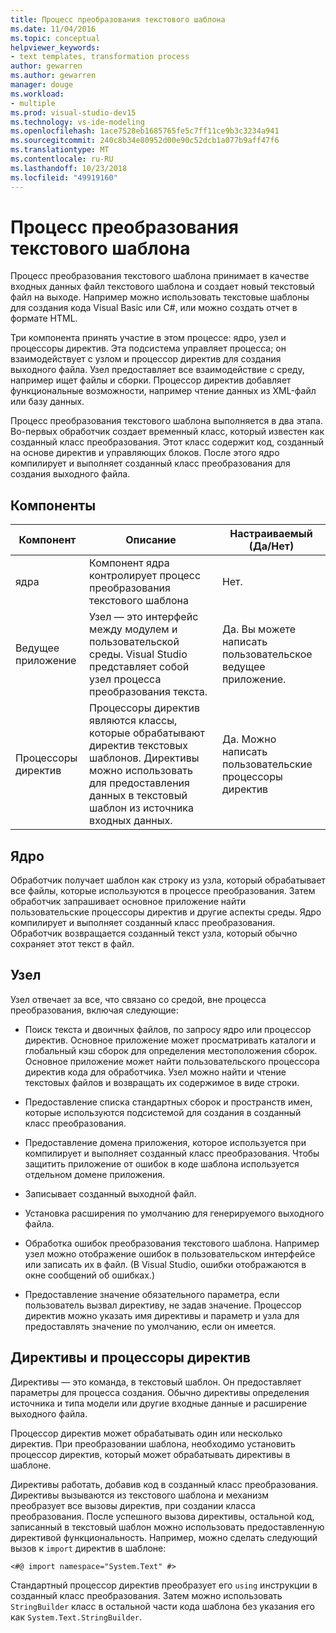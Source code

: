```yaml
---
title: Процесс преобразования текстового шаблона
ms.date: 11/04/2016
ms.topic: conceptual
helpviewer_keywords:
- text templates, transformation process
author: gewarren
ms.author: gewarren
manager: douge
ms.workload:
- multiple
ms.prod: visual-studio-dev15
ms.technology: vs-ide-modeling
ms.openlocfilehash: 1ace7528eb1685765fe5c7ff11ce9b3c3234a941
ms.sourcegitcommit: 240c8b34e80952d00e90c52dcb1a077b9aff47f6
ms.translationtype: MT
ms.contentlocale: ru-RU
ms.lasthandoff: 10/23/2018
ms.locfileid: "49919160"
---
```

# <a name="the-text-template-transformation-process"></a>Процесс преобразования текстового шаблона
Процесс преобразования текстового шаблона принимает в качестве входных данных файл текстового шаблона и создает новый текстовый файл на выходе. Например можно использовать текстовые шаблоны для создания кода Visual Basic или C#, или можно создать отчет в формате HTML.

 Три компонента принять участие в этом процессе: ядро, узел и процессоры директив. Эта подсистема управляет процесса; он взаимодействует с узлом и процессор директив для создания выходного файла. Узел предоставляет все взаимодействие с среду, например ищет файлы и сборки. Процессор директив добавляет функциональные возможности, например чтение данных из XML-файл или базу данных.

 Процесс преобразования текстового шаблона выполняется в два этапа. Во-первых обработчик создает временный класс, который известен как созданный класс преобразования. Этот класс содержит код, созданный на основе директив и управляющих блоков. После этого ядро компилирует и выполняет созданный класс преобразования для создания выходного файла.

## <a name="components"></a>Компоненты

|Компонент|Описание|Настраиваемый (Да/Нет)|
|-|-|-|
|ядра|Компонент ядра контролирует процесс преобразования текстового шаблона|Нет.|
|Ведущее приложение|Узел — это интерфейс между модулем и пользовательской среды. Visual Studio представляет собой узел процесса преобразования текста.|Да. Вы можете написать пользовательское ведущее приложение.|
|Процессоры директив|Процессоры директив являются классы, которые обрабатывают директив текстовых шаблонов. Директивы можно использовать для предоставления данных в текстовый шаблон из источника входных данных.|Да. Можно написать пользовательские процессоры директив|

## <a name="the-engine"></a>Ядро
 Обработчик получает шаблон как строку из узла, который обрабатывает все файлы, которые используются в процессе преобразования. Затем обработчик запрашивает основное приложение найти пользовательские процессоры директив и другие аспекты среды. Ядро компилирует и выполняет созданный класс преобразования. Обработчик возвращается созданный текст узла, который обычно сохраняет этот текст в файл.

## <a name="the-host"></a>Узел
 Узел отвечает за все, что связано со средой, вне процесса преобразования, включая следующие:

-   Поиск текста и двоичных файлов, по запросу ядро или процессор директив. Основное приложение может просматривать каталоги и глобальный кэш сборок для определения местоположения сборок. Основное приложение может найти пользовательского процессора директив кода для обработчика. Узел можно найти и чтение текстовых файлов и возвращать их содержимое в виде строки.

-   Предоставление списка стандартных сборок и пространств имен, которые используются подсистемой для создания в созданный класс преобразования.

-   Предоставление домена приложения, которое используется при компилирует и выполняет созданный класс преобразования. Чтобы защитить приложение от ошибок в коде шаблона используется отдельном домене приложения.

-   Записывает созданный выходной файл.

-   Установка расширения по умолчанию для генерируемого выходного файла.

-   Обработка ошибок преобразования текстового шаблона. Например узел можно отображение ошибок в пользовательском интерфейсе или записать их в файл. (В Visual Studio, ошибки отображаются в окне сообщений об ошибках.)

-   Предоставление значение обязательного параметра, если пользователь вызвал директиву, не задав значение. Процессор директив можно указать имя директивы и параметр и узла для предоставлять значение по умолчанию, если он имеется.

## <a name="directives-and-directive-processors"></a>Директивы и процессоры директив
 Директивы — это команда, в текстовый шаблон. Он предоставляет параметры для процесса создания. Обычно директивы определения источника и типа модели или другие входные данные и расширение выходного файла.

 Процессор директив может обрабатывать один или несколько директив. При преобразовании шаблона, необходимо установить процессор директив, который может обрабатывать директивы в шаблоне.

 Директивы работать, добавив код в созданный класс преобразования. Директивы вызываются из текстового шаблона и механизм преобразует все вызовы директив, при создании класса преобразования. После успешного вызова директивы, остальной код, записанный в текстовый шаблон можно использовать предоставленную директивой функциональность. Например, можно сделать следующий вызов к `import` директив в шаблоне:

 `<#@ import namespace="System.Text" #>`

 Стандартный процессор директив преобразует его `using` инструкции в созданный класс преобразования. Затем можно использовать `StringBuilder` класс в остальной части кода шаблона без указания его как `System.Text.StringBuilder`.